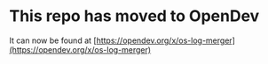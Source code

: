 # This repo has moved to OpenDev

It can now be found at [https://opendev.org/x/os-log-merger](https://opendev.org/x/os-log-merger)
